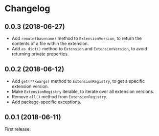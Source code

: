 # Changelog

## 0.0.3 (2018-06-27)

* Add `remote(basename)` method to `ExtensionVersion`, to return the contents of a file within the extension.
* Add `as_dict()` method to `Extension` and `ExtensionVersion`, to avoid returning private properties.

## 0.0.2 (2018-06-12)

* Add `get(**kwargs)` method to `ExtensionRegistry`, to get a specific extension version.
* Make `ExtensionRegistry` iterable, to iterate over all extension versions.
* Remove `all()` method from `ExtensionRegistry`.
* Add package-specific exceptions.

## 0.0.1 (2018-06-11)

First release.
